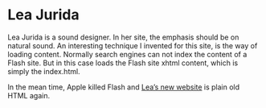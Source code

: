 <!--
  id: 2250
  slug: lea-jurida
  type: fortpolio
  excerpt: <p>Flash website for sound designer Lea Jurida.</p>
  categories: front end, illustration, graphic design, interaction design, backend
  tags: HTML, XML, graphic design, ActionScript, Flash, illustration, video, interaction design, concept
  clients: Lea Jurida
  collaboration: 
  prizes: 
  thumbnail: jurida.jpg
  image: jurida.jpg
  images: jurida.jpg
  inCv: false
  inPortfolio: false
  dateFrom: 2010-09-11
  dateTo: 2010-10-11
-->

# Lea Jurida

<p>Lea Jurida is a sound designer. In her site, the emphasis should be on natural sound. An interesting technique I invented for this site, is the way of loading content. Normally search engines can not index the content of a Flash site. But in this case loads the Flash site xhtml content, which is simply the index.html.</p>
<p>In the mean time, Apple killed Flash and <a href="http://www.jurida.com/">Lea&#8217;s new website</a> is plain old HTML again.</p>